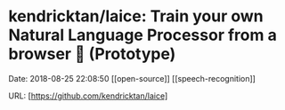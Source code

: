 # kendricktan/laice: Train your own Natural Language Processor from a browser 🤖 (Prototype)

Date: 2018-08-25 22:08:50
[[open-source]] [[speech-recognition]]

URL: [https://github.com/kendricktan/laice]
